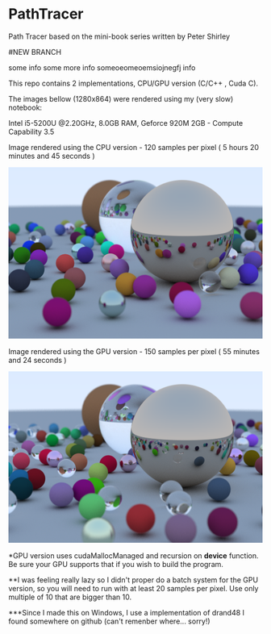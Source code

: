 # PathTracer
Path Tracer based on the mini-book series written by Peter Shirley

#NEW BRANCH


some info
some more info
someoeomeoemsiojnegfj info

This repo contains 2 implementations, CPU/GPU version (C/C++ , Cuda C).

The images bellow (1280x864) were rendered using my (very slow) notebook:

Intel i5-5200U @2.20GHz,
8.0GB RAM,
Geforce 920M 2GB - Compute Capability 3.5

Image rendered using the CPU version - 120 samples per pixel ( 5 hours 20 minutes and 45 seconds )

![Alt text](cpu.png "CPU")

Image rendered using the GPU version - 150 samples per pixel ( 55 minutes and 24 seconds )

![Alt text](gpu.png "GPU")

*GPU version uses cudaMallocManaged and recursion on __device__ function. Be sure your GPU supports that if you wish to build the program.

**I was feeling really lazy so I didn't proper do a batch system for the GPU version, so you will need to run with at least 20 samples per pixel. Use only multiple of 10 that are bigger than 10.

***Since I made this on Windows, I use a implementation of drand48 I found somewhere on github (can't remenber where... sorry!)
